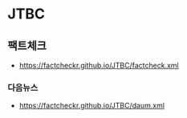 # JTBC

## 팩트체크
- https://factcheckr.github.io/JTBC/factcheck.xml

### 다음뉴스
  - https://factcheckr.github.io/JTBC/daum.xml
